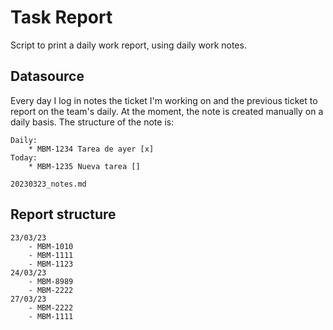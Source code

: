 # Task Report

Script to print a daily work report, using daily work notes.

## Datasource
Every day I log in notes the ticket I'm working on and the previous ticket to report on the team's daily.
At the moment, the note is created manually on a daily basis.
The structure of the note is:
```
Daily:
	* MBM-1234 Tarea de ayer [x]
Today:
	* MBM-1235 Nueva tarea []
```
`20230323_notes.md`

## Report structure
```
23/03/23
	- MBM-1010
	- MBM-1111
	- MBM-1123
24/03/23
	- MBM-8989
	- MBM-2222
27/03/23
	- MBM-2222
	- MBM-1111
```
